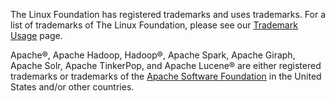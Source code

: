 <p>The Linux Foundation has registered trademarks and uses trademarks. For
a list of trademarks of The Linux Foundation, please see our <a
href="https://www.linuxfoundation.org/trademark-usage">Trademark
Usage</a> page.</p>

<p>Apache®, Apache Hadoop, Hadoop®, Apache Spark, Apache Giraph,
Apache Solr, Apache TinkerPop, and Apache Lucene® are either
registered trademarks or trademarks of the <a
href="https://www.apache.org">Apache Software Foundation</a> in the
United States and/or other countries.</p>

